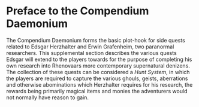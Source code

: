 # Preface to the Compendium Daemonium

The Compendium Daemonium forms the basic plot-hook for side quests related to Edsgar Herzhalter and Erwin Grafenheim, two paranormal researchers. This supplemental section describes the various quests Edsgar will extend to the players towards for the purpose of completing his own research into Rhenovaars more contemporary supernatural denizens. The collection of these quests can be considered a _Hunt System_, in which the players are required to capture the various ghouls, geists, aberrations and otherwise abominations which Herzhalter requires for his research, the rewards being primarily magical items and monies the adventurers would not normally have reason to gain.
